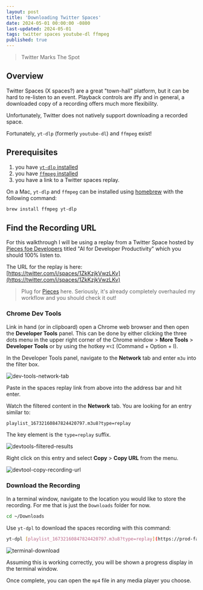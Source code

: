 ```yaml
---
layout: post
title: 'Downloading Twitter Spaces'
date: 2024-05-01 00:00:00 -0800
last-updated: 2024-05-01
tags: twitter spaces youtube-dl ffmpeg
published: true
---
```


> Twitter Marks The Spot

## Overview

Twitter Spaces (X spaces?) are a great "town-hall" platform, but it can be hard to re-listen to an
event. Playback controls are iffy and in general, a downloaded copy of a recording offers much more
flexibility.

Unfortunately, Twitter does not natively support downloading a recorded space.

Fortunately, `yt-dlp` (formerly `youtube-dl`) and `ffmpeg` exist!

## Prerequisites

1. you have [`yt-dlp` installed](https://formulae.brew.sh/formula/yt-dlp)
2. you have [`ffmpeg` installed](https://formulae.brew.sh/formula/ffmpeg)
3. you have a link to a Twitter spaces replay.

On a Mac, `yt-dlp` and `ffmpeg` can be installed using [homebrew](https://brew.sh/) with the
following command:

```bash
brew install ffmpeg yt-dlp
```

## Find the Recording URL

For this walkthrough I will be using a replay from a Twitter Space hosted by
[Pieces foe Developers](https://twitter.com/getpieces) titled "AI for Developer Productivity" which
you should 100% listen to.

The URL for the replay is here:
[https://twitter.com/i/spaces/1ZkKzjkVwzLKv](https://twitter.com/i/spaces/1ZkKzjkVwzLKv)

> Plug for [Pieces](https://pieces.app/) here. Seriously, it's already completely overhauled my
> workflow and you should check it out!

### Chrome Dev Tools

Link in hand (or in clipboard) open a Chrome web browser and then open the **Developer Tools**
panel. This can be done by either clicking the three dots menu in the upper right corner of the
Chrome window > **More Tools** > **Developer Tools** or by using the hotkey `⌘⌥I` (Command +
Option + I).

In the Developer Tools panel, navigate to the **Network** tab and enter `m3u` into the filter box.

![dev-tools-network-tab][image-01]

Paste in the spaces replay link from above into the address bar and hit enter.

Watch the filtered content in the **Network** tab. You are looking for an entry similar to:

```bash
playlist_16732160847824420797.m3u8?type=replay
```

The key element is the `type=replay` suffix.

![devtools-filtered-results][image-02]

Right click on this entry and select **Copy** > **Copy URL** from the menu.

![devtool-copy-recording-url][image-03]

### Download the Recording

In a terminal window, navigate to the location you would like to store the recording. For me that is
just the `Downloads` folder for now.

```bash
cd ~/Downloads
```

Use `yt-dpl` to download the spaces recording with this command:

```bash
yt-dpl [playlist_16732160847824420797.m3u8?type=replay](https://prod-fastly-us-east-1.video.pscp.tv/Transcoding/v1/hls/cxIaV_kOVKtVFbsr-rugYE7nlh8BEqogOW-AsQwgF4n5q7I9ve0B_DrmtotFaAEpYpmMJ7A3G8BTdBnNukeHJQ/non_transcode/us-east-1/periscope-replay-direct-prod-us-east-1-public/audio-space/playlist_16732160847824420797.m3u8\?type\=replay)
```

![terminal-download][image-04]

Assuming this is working correctly, you will be shown a progress display in the terminal window.

Once complete, you can open the `mp4` file in any media player you choose.

[image-02]:
  https://raw.githubusercontent.com/samgutentag/img-host/main/download-spaces/devtools-filtered-results.png
[image-01]:
  https://raw.githubusercontent.com/samgutentag/img-host/main/download-spaces/devtools-network-tab.png
[image-03]:
  https://raw.githubusercontent.com/samgutentag/img-host/7aa6031544e7eb2d01ac3901c5cb49fd495ee7a8/download-spaces/devtool-copy-recording-url.png
[image-04]:
  https://raw.githubusercontent.com/samgutentag/img-host/main/download-spaces/terminal-download.png
